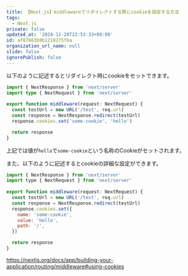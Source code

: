 ```yaml
---
title: 【Next.js】middlewareでリダイレクトする際にcookieを設定する方法
tags:
  - Next.js
private: false
updated_at: '2024-11-28T22:53:33+09:00'
id: af87663b9b1218275fba
organization_url_name: null
slide: false
ignorePublish: false
---
```

以下のように記述するとリダイレクト時にcookieをセットできます。


```middleware.ts
import { NextResponse } from 'next/server'
import type { NextRequest } from 'next/server'
 
export function middleware(request: NextRequest) {
  const testUrl = new URL('/test', req.url)
  const response = NextResponse.redirect(testUrl)
  response.cookies.set('some-cookie', 'hello')

  return response
}
```

上記では値が`hello`で`some-cookie`という名称のCookieがセットされます。

また、以下のように記述するとcookieの詳細な設定ができます。

```middleware.js
import { NextResponse } from 'next/server'
import type { NextRequest } from 'next/server'
 
export function middleware(request: NextRequest) {
  const testUrl = new URL('/test', req.url)
  const response = NextResponse.redirect(testUrl)
  response.cookies.set({
    name: 'some-cookie',
    value: 'hello',
    path: '/',
  })

  return response
}

```

https://nextjs.org/docs/app/building-your-application/routing/middleware#using-cookies
